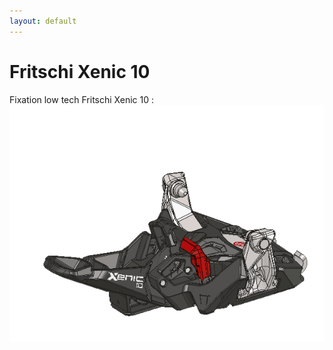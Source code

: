 ```yaml
---
layout: default
---
```

# Fritschi Xenic 10


Fixation low tech Fritschi Xenic 10 :
![xnc 10](xn1.png)

